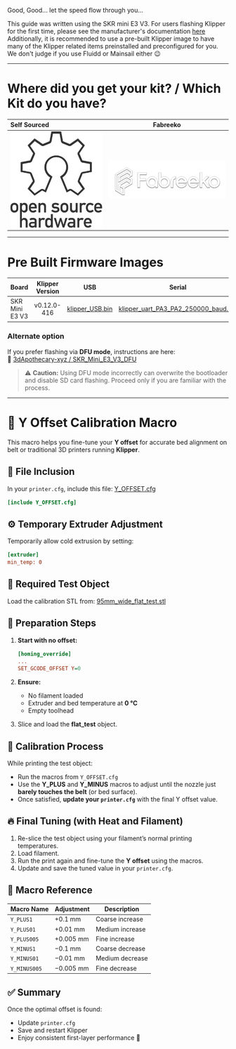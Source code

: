 ﻿Good, Good... let the speed flow through you...

This guide was written using the SKR mini E3 V3. For users flashing Klipper for the first time, please see the manufacturer's documentation [here](https://github.com/bigtreetech/BIGTREETECH-SKR-mini-E3/blob/master/firmware/V3.0/Klipper/README.md)
Additionally, it is recommended to use a pre-built Klipper image to have many of the Klipper related items preinstalled and preconfigured for you. We don't judge if you use Fluidd or Mainsail either 😉

---

# Where did you get your kit? / Which Kit do you have?

| Self Sourced |                                       Fabreeko                                        | 
|:------------|:-------------------------------------------------------------------------------------:|
| [![Self Sourced](../images/kit_sources/oshw-logo-outline.svg)](./kits/self-sourced/readme.md) | [![Fabreeko](../images/kit_sources/fabreeko_text_sm.webp)](./kits/fabreeko/readme.md) |

---

# Pre Built Firmware Images  
| Board          | Klipper Version | USB  | Serial |
|:---------------|:---------------:|:----:|:------:|
| SKR Mini E3 V3 | v0.12.0-416 | [klipper_USB.bin](../../Software/Firmware/klipper/binary/SKR%20Mini%20E3%20V3/klipper_USB.bin) | [klipper_uart_PA3_PA2_250000_baud.bin](../../Software/Firmware/klipper/binary/SKR%20Mini%20E3%20V3/klipper_uart_PA3_PA2_250000_baud.bin) |

### Alternate option

If you prefer flashing via **DFU mode**, instructions are here:  
🔗 [3dApothecary-xyz / SKR_Mini_E3_V3_DFU](https://github.com/3dApothecary-xyz/SKR_Mini_E3_V3_DFU)

> ⚠️ **Caution:** Using DFU mode incorrectly can overwrite the bootloader and disable SD card flashing. Proceed only if you are familiar with the process.

---

# 🧭 Y Offset Calibration Macro

This macro helps you fine-tune your **Y offset** for accurate bed alignment on belt or traditional 3D printers running **Klipper**.

## 📂 File Inclusion

In your `printer.cfg`, include this file: [Y_OFFSET.cfg](../../Software/Firmware/klipper/options/Y_OFFSET.cfg)

```ini
[include Y_OFFSET.cfg]
```


## ⚙️ Temporary Extruder Adjustment

Temporarily allow cold extrusion by setting:

```ini
[extruder]
min_temp: 0
```

## 🧰 Required Test Object

Load the calibration STL from: [95mm_wide_flat_test.stl](../../STLs/Tools/95mm_wide_flat_test.stl)

## 🧩 Preparation Steps

1. **Start with no offset:**

   ```ini
   [homing_override]
   ...
   SET_GCODE_OFFSET Y=0
   ```

2. **Ensure:**
   - No filament loaded  
   - Extruder and bed temperature at **0 °C**  
   - Empty toolhead  

3. Slice and load the **flat_test** object.

## 🧾 Calibration Process

While printing the test object:

- Run the macros from `Y_OFFSET.cfg`  
- Use the **Y_PLUS** and **Y_MINUS** macros to adjust until the nozzle just **barely touches the belt** (or bed surface).  
- Once satisfied, **update your `printer.cfg`** with the final Y offset value.

## 🔥 Final Tuning (with Heat and Filament)

1. Re-slice the test object using your filament’s normal printing temperatures.  
2. Load filament.  
3. Run the print again and fine-tune the **Y offset** using the macros.  
4. Update and save the tuned value in your `printer.cfg`.


## 🧮 Macro Reference

| Macro Name          | Adjustment   | Description            |
|---------------------|--------------|------------------------|
| `Y_PLUS1`           | +0.1 mm      | Coarse increase        |
| `Y_PLUS01`          | +0.01 mm     | Medium increase        |
| `Y_PLUS005`         | +0.005 mm    | Fine increase          |
| `Y_MINUS1`          | −0.1 mm      | Coarse decrease        |
| `Y_MINUS01`         | −0.01 mm     | Medium decrease        |
| `Y_MINUS005`        | −0.005 mm    | Fine decrease          |


## ✅ Summary

Once the optimal offset is found:
- Update `printer.cfg`
- Save and restart Klipper
- Enjoy consistent first-layer performance 🎯
